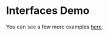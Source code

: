 # Interfaces Demo

You can see a few more examples [here](https://github.com/AaronSmithX/better-java-iterable-example).
